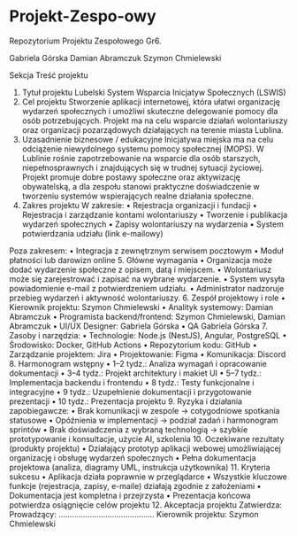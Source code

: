# Projekt-Zespo-owy
Repozytorium Projektu Zespołowego
Gr6.

Gabriela Górska
Damian Abramczuk
Szymon Chmielewski

Sekcja	Treść projektu
1. Tytuł projektu	Lubelski System Wsparcia Inicjatyw Społecznych (LSWIS)
2. Cel projektu	Stworzenie aplikacji internetowej, która ułatwi organizację wydarzeń społecznych i umożliwi skuteczne delegowanie pomocy dla osób potrzebujących. Projekt ma na celu wsparcie działań wolontariuszy oraz organizacji pozarządowych działających na terenie miasta Lublina.
3. Uzasadnienie biznesowe / edukacyjne	Inicjatywa miejska ma na celu odciążenie niewydolnego systemu pomocy społecznej (MOPS). W Lublinie rośnie zapotrzebowanie na wsparcie dla osób starszych, niepełnosprawnych i znajdujących się w trudnej sytuacji życiowej. Projekt promuje dobre postawy społeczne oraz aktywizację obywatelską, a dla zespołu stanowi praktyczne doświadczenie w tworzeniu systemów wspierających realne działania społeczne.
4. Zakres projektu	W zakresie:
• Rejestracja organizacji i fundacji
• Rejestracja i zarządzanie kontami wolontariuszy
• Tworzenie i publikacja wydarzeń społecznych
• Zapisy wolontariuszy na wydarzenia
• System potwierdzania udziału (link e-mailowy)

Poza zakresem:
• Integracja z zewnętrznym serwisem pocztowym
• Moduł płatności lub darowizn online
5. Główne wymagania	• Organizacja może dodać wydarzenie społeczne z opisem, datą i miejscem.
• Wolontariusz może się zarejestrować i zapisać na wybrane wydarzenie.
• System wysyła powiadomienie e-mail z potwierdzeniem udziału.
• Administrator nadzoruje przebieg wydarzeń i aktywność wolontariuszy.
6. Zespół projektowy i role	• Kierownik projektu: Szymon Chmielewski
• Analityk systemowy: Damian Abramczuk
• Programista backend/frontend: Szymon Chmielewski, Damian Abramczuk
• UI/UX Designer: Gabriela Górska
• QA Gabriela Górska
7. Zasoby i narzędzia:
• Technologie: Node.js (NestJS), Angular, PostgreSQL
• Środowisko: Docker, GitHub Actions
• Repozytorium kodu: GitHub
• Zarządzanie projektem: Jira
• Projektowanie: Figma
• Komunikacja: Discord
8. Harmonogram wstępny	• 1–2 tydz.: Analiza wymagań i opracowanie dokumentacji
• 3–4 tydz.: Projekt architektury i makiet UI
• 5–7 tydz.: Implementacja backendu i frontendu
• 8 tydz.: Testy funkcjonalne i integracyjne
• 9 tydz.: Uzupełnienie dokumentacji i przygotowanie prezentacji
• 10 tydz.: Prezentacja projektu
9. Ryzyka i działania zapobiegawcze:
• Brak komunikacji w zespole → cotygodniowe spotkania statusowe
• Opóźnienia w implementacji → podział zadań i harmonogram sprintów
• Brak doświadczenia z wybraną technologią → szybkie prototypowanie i konsultacje, użycie AI, szkolenia
10. Oczekiwane rezultaty (produkty projektu)	• Działający prototyp aplikacji webowej umożliwiającej organizację i obsługę wydarzeń społecznych
• Pełna dokumentacja projektowa (analiza, diagramy UML, instrukcja użytkownika)
11. Kryteria sukcesu	• Aplikacja działa poprawnie w przeglądarce
• Wszystkie kluczowe funkcje (rejestracja, zapisy, e-maile) działają zgodnie z założeniami
• Dokumentacja jest kompletna i przejrzysta
• Prezentacja końcowa potwierdza osiągnięcie celów projektu
12. Akceptacja projektu	Zatwierdza:
Prowadzący: ...........................................
Kierownik projektu: Szymon Chmielewski
